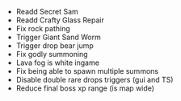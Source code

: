 - Readd Secret Sam
- Readd Crafty Glass Repair
- Fix rock pathing
- Trigger Giant Sand Worm
- Trigger drop bear jump
- Fix godly summoning
- Lava fog is white ingame
- Fix being able to spawn multiple summons
- Disable double rare drops triggers (gui and TS)
- Reduce final boss xp range (is map wide)